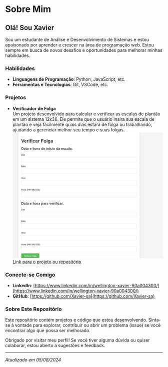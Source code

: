 # Sobre Mim

## Olá! Sou Xavier

Sou um estudante de Análise e Desenvolvimento de Sistemas e estou apaixonado por aprender e crescer na área de programação web. Estou sempre em busca de novos desafios e oportunidades para melhorar minhas habilidades.

### Habilidades

- **Linguagens de Programação**: Python, JavaScript, etc.
- **Ferramentas e Tecnologias**: Git, VSCode, etc.

### Projetos

- **Verificador de Folga**  
  Um projeto desenvolvido para calcular e verificar as escalas de plantão em um sistema 12x36. Ele permite que o usuário insira sua escala de plantão e veja facilmente quais dias estará de folga ou trabalhando, ajudando a gerenciar melhor seu tempo e suas folgas.  
  ![Captura de Tela](imagem_2024-08-05_172128182.png)  
  [Link para o projeto ou repositório](https://github.com/Xavier-sa/EscalaPlant-o12x36)

### Conecte-se Comigo

- **LinkedIn**: [https://www.linkedin.com/in/wellington-xavier-90a004300/](https://www.linkedin.com/in/wellington-xavier-90a004300/)
- **GitHub**: [https://github.com/Xavier-sa](https://github.com/Xavier-sa)

### Sobre Este Repositório

Este repositório contém projetos e código que estou desenvolvendo. Sinta-se à vontade para explorar, contribuir ou abrir um problema (issue) se você encontrar algo que possa ser melhorado.

Obrigado por visitar meu perfil! Se você tiver alguma dúvida ou quiser colaborar, estou aberto a sugestões e feedback.

---

*Atualizado em 05/08/2024*
